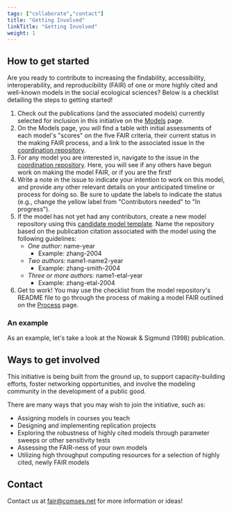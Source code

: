```yaml
---
tags: ["collaborate","contact"]
title: "Getting Involved"
linkTitle: "Getting Involved"
weight: 1
---
```


## __How to get started__

Are you ready to contribute to increasing the findability, accessibility, interoperability, and reproducibility (FAIR) of one or more highly cited and well-known models in the social ecological sciences? Below is a checklist detailing the steps to getting started!

1. Check out the publications (and the associated models) currently selected for inclusion in this initiative on the [Models](/docs/models/) page.
2. On the Models page, you will find a table with initial assessments of each model's "scores" on the five FAIR criteria, their current status in the making FAIR process, and a link to the associated issue in the [coordination repository](https://github.com/make-models-fair/coordination/issues).
3. For any model you are interested in, navigate to the issue in the [coordination repository](https://github.com/make-models-fair/coordination/issues). Here, you will see if any others have begun work on making the model FAIR, or if you are the first!
4. Write a note in the issue to indicate your intention to work on this model, and provide any other relevant details on your anticipated timeline or process for doing so. Be sure to update the labels to indicate the status (e.g., change the yellow label from "Contributors needed" to "In progress").
5. If the model has not yet had any contributors, create a new model repository using this [candidate model template](https://github.com/make-models-fair/candidate-model-template). Name the repository based on the publication citation associated with the model using the following guidelines:
    - _One author:_ name-year
      - Example: zhang-2004
    - _Two authors:_ name1-name2-year
      - Example: zhang-smith-2004
    - _Three or more authors:_ name1-etal-year
      - Example: zhang-etal-2004
6. Get to work! You may use the checklist from the model repository's README file to go through the process of making a model FAIR outlined on the [Process](/docs/process/) page.

### An example

As an example, let's take a look at the Nowak & Sigmund (1998) publication.  


## __Ways to get involved__
This initiative is being built from the ground up, to support capacity-building efforts, foster networking opportunities, and involve the modeling community in the development of a public good.

There are many ways that you may wish to join the initiative, such as:
* Assigning models in courses you teach
* Designing and implementing replication projects
* Exploring the robustness of highly cited models through parameter sweeps or other sensitivity tests
* Assessing the FAIR-ness of your own models
* Utilizing high throughput computing resources for a selection of highly cited, newly FAIR models

## __Contact__
Contact us at fair@comses.net for more information or ideas!
